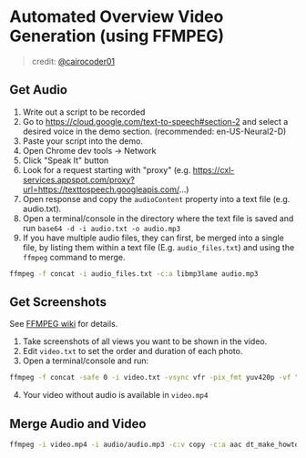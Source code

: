 # Automated Overview Video Generation (using FFMPEG)

> credit: [@cairocoder01](https://github.com/cairocoder01)

 ## Get Audio
 1. Write out a script to be recorded
 2. Go to https://cloud.google.com/text-to-speech#section-2 and select a desired voice in the demo section. (recommended: en-US-Neural2-D)
 3. Paste your script into the demo.
 4. Open Chrome dev tools -> Network
 5. Click "Speak It" button
 6. Look for a request starting with "proxy" (e.g. https://cxl-services.appspot.com/proxy?url=https://texttospeech.googleapis.com/...)
 7. Open response and copy the `audioContent` property into a text file (e.g. audio.txt).
 8. Open a terminal/console in the directory where the text file is saved and run `base64 -d -i audio.txt -o audio.mp3`
 9. If you have multiple audio files, they can first, be merged into a single file, by listing them within a text file (E.g. `audio_files.txt`) and using the `ffmpeg` command to merge.

 ```sh
 ffmpeg -f concat -i audio_files.txt -c:a libmp3lame audio.mp3
 ```

 ## Get Screenshots
 See [FFMPEG wiki](https://trac.ffmpeg.org/wiki/Slideshow) for details.

 1. Take screenshots of all views you want to be shown in the video.
 2. Edit `video.txt` to set the order and duration of each photo.
 3. Open a terminal/console and run:

 ```sh
 ffmpeg -f concat -safe 0 -i video.txt -vsync vfr -pix_fmt yuv420p -vf "pad=ceil(iw/2)*2:ceil(ih/2)*2" video.mp4
 ```
 4. Your video without audio is available in `video.mp4`

 ## Merge Audio and Video

 ```sh
 ffmpeg -i video.mp4 -i audio/audio.mp3 -c:v copy -c:a aac dt_make_howto.mp4
 ```